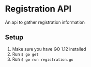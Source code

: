 # Registration API

An api to gather registration information

## Setup

1. Make sure you have GO 1.12 installed
2. Run `$ go get`
3. Run `$ go run registration.go`